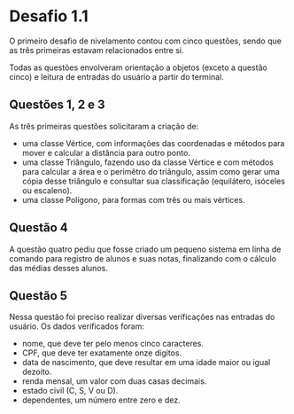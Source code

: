 # Desafio 1.1
O primeiro desafio de nivelamento contou com cinco questões, sendo que as três primeiras estavam relacionados entre si.  

Todas as questões envolveram orientação a objetos (exceto a questão cinco) e leitura de entradas do usuário a partir do terminal.  

## Questões 1, 2 e 3
As três primeiras questões solicitaram a criação de:  
- uma classe Vértice, com informações das coordenadas e métodos para mover e calcular a distância para outro ponto.  
- uma classe Triângulo, fazendo uso da classe Vértice e com métodos para calcular a área e o perimêtro do triângulo, assim como gerar uma cópia desse triângulo e consultar sua classificação (equilátero, isóceles ou escaleno).  
- uma classe Polígono, para formas com três ou mais vértices.  

## Questão 4
A questão quatro pediu que fosse criado um pequeno sistema em linha de comando para registro de alunos e suas notas, finalizando com o cálculo das médias desses alunos.  

## Questão 5
Nessa questão foi preciso realizar diversas verificações nas entradas do usuário. Os dados verificados foram:  
- nome, que deve ter pelo menos cinco caracteres.
- CPF, que deve ter exatamente onze digítos.
- data de nascimento, que deve resultar em uma idade maior ou igual dezoito.
- renda mensal, um valor com duas casas decimais.
- estado civil (C, S, V ou D).
- dependentes, um número entre zero e dez.

